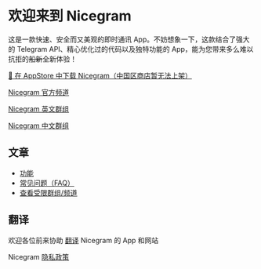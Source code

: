 # 欢迎来到 Nicegram

这是一款快速、安全而又美观的即时通讯 App。不妨想象一下，这款结合了强大的 Telegram API、精心优化过的代码以及独特功能的 App，能为您带来多么难以抗拒的<del>船新</del>全新体验！


<a href="https://itunes.apple.com/app/id1457369322" target="_blank">📱 在 AppStore 中下载 Nicegram（中国区商店暂无法上架）</a>

<a href="https://t.me/nicegramapp" target="_blank">Nicegram 官方频道</a>

<a href="https://t.me/nicegramchat" target="_blank">Nicegram 英文群组</a>

<a href="https://t.me/nicegram_cn" target="_blank">Nicegram 中文群组</a>


## 文章
- [功能](/zh_CN/features)
- [常见问题（FAQ）](/zh_CN/faq)
- [查看受限群组/频道](/zh_CN/unblock)

## 翻译
欢迎各位前来协助 [翻译](/translate) Nicegram 的 App 和网站


Nicegram <a href="privacy-policy" target="_blank">隐私政策</a>
